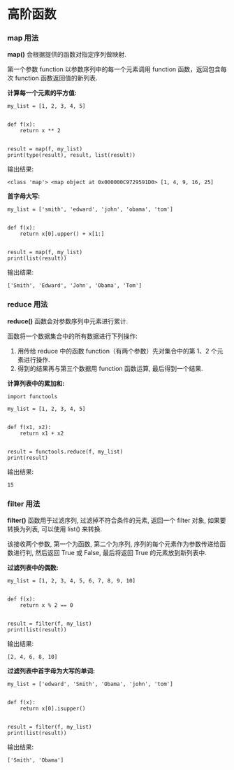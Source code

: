 # 高阶函数

### map 用法 <a id="1-map-&#x7528;&#x6CD5;"></a>

**map\(\)** 会根据提供的函数对指定序列做映射.

第一个参数 function 以参数序列中的每一个元素调用 function 函数，返回包含每次 function 函数返回值的新列表.

**计算每一个元素的平方值:**

```text
my_list = [1, 2, 3, 4, 5]


def f(x):
    return x ** 2


result = map(f, my_list)
print(type(result), result, list(result))
```

输出结果:

```text
<class 'map'> <map object at 0x000000C9729591D0> [1, 4, 9, 16, 25]
```



**首字母大写:**

```text
my_list = ['smith', 'edward', 'john', 'obama', 'tom']


def f(x):
    return x[0].upper() + x[1:]


result = map(f, my_list)
print(list(result))
```

输出结果:

```text
['Smith', 'Edward', 'John', 'Obama', 'Tom']
```

### reduce 用法 <a id="2-reduce-&#x7528;&#x6CD5;"></a>



**reduce\(\)** 函数会对参数序列中元素进行累计.

函数将一个数据集合中的所有数据进行下列操作:

1. 用传给 reduce 中的函数 function（有两个参数）先对集合中的第 1、2 个元素进行操作.
2. 得到的结果再与第三个数据用 function 函数运算, 最后得到一个结果.

**计算列表中的累加和:**

```text
import functools

my_list = [1, 2, 3, 4, 5]


def f(x1, x2):
    return x1 + x2


result = functools.reduce(f, my_list)
print(result)
```

输出结果:

```text
15
```

### filter 用法 <a id="3-filter-&#x7528;&#x6CD5;"></a>

**filter\(\)** 函数用于过滤序列, 过滤掉不符合条件的元素, 返回一个 filter 对象, 如果要转换为列表, 可以使用 list\(\) 来转换.

该接收两个参数, 第一个为函数, 第二个为序列, 序列的每个元素作为参数传递给函数进行判, 然后返回 True 或 False, 最后将返回 True 的元素放到新列表中.

**过滤列表中的偶数:**

```text
my_list = [1, 2, 3, 4, 5, 6, 7, 8, 9, 10]


def f(x):
    return x % 2 == 0


result = filter(f, my_list)
print(list(result))
```

输出结果:

```text
[2, 4, 6, 8, 10]
```

**过滤列表中首字母为大写的单词:**

```text
my_list = ['edward', 'Smith', 'Obama', 'john', 'tom']


def f(x):
    return x[0].isupper()


result = filter(f, my_list)
print(list(result))
```

输出结果:

```text
['Smith', 'Obama']
```



